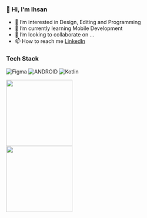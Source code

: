 ### 👋 Hi, I’m Ihsan

- 👀 I’m interested in Design, Editing and Programming
- 🌱 I’m currently learning Mobile Development
- 💞️ I’m looking to collaborate on ...
- 📫 How to reach me [LinkedIn](https://www.linkedin.com/in/ihsan-hadiansyach/)

### Tech Stack
![Figma](https://img.shields.io/badge/figma-%23F24E1E.svg?style=flat-square&logo=figma&logoColor=white)
![ANDROID](https://img.shields.io/badge/android-%2320232a.svg?style=flat-square&logo=android&logoColor=%a4c639)
![Kotlin](https://img.shields.io/badge/kotlin-%230095D5.svg?style=flat-square&logo=kotlin&logoColor=white)

<p align="left">
<a href="https://github.com/hadiansyach">
  <img height="180em" src="https://github-readme-stats-eight-theta.vercel.app/api?username=hadiansyach&show_icons=true&theme=algolia&include_all_commits=true&count_private=true"/>
  <br/>
  <img height="180em" src="https://github-readme-stats-eight-theta.vercel.app/api/top-langs/?username=hadiansyach&layout=compact&langs_count=8&theme=algolia"/>
</a>
</p>
